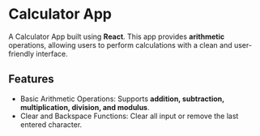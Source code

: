 # Calculator App

A Calculator App built using **React**. This app provides  **arithmetic** operations, allowing users to perform calculations with a clean and user-friendly interface.

## Features
- Basic Arithmetic Operations: Supports **addition, subtraction, multiplication, division, and modulus**.
- Clear and Backspace Functions: Clear all input or remove the last entered character.
